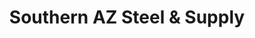 ---
title: "Southern AZ Steel & Supply"
url: /willcox/southern-az-steel-und-supply/
shop: Baustoffe
---